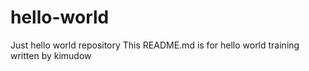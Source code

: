 # hello-world
Just hello world repository
This README.md is for hello world training written by kimudow
